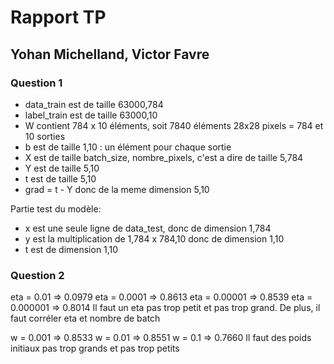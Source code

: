 # Rapport TP
## Yohan Michelland, Victor Favre

### Question 1
- data_train est de taille 63000,784
- label_train est de taille 63000,10
- W contient 784 x 10 éléments, soit 7840 éléments
    28x28 pixels = 784 et 10 sorties
- b est de taille 1,10 : un élément pour chaque sortie 
- X est de taille batch_size, nombre_pixels, c'est a dire 
    de taille 5,784
- Y est de taille 5,10
- t est de taille 5,10
- grad = t - Y donc de la meme dimension 5,10

Partie test du modèle:
- x est une seule ligne de data_test, donc de dimension 1,784
- y est la multiplication de 1,784 x 784,10 donc de dimension 1,10
- t est de dimension 1,10


### Question 2

eta = 0.01 => 0.0979
eta = 0.0001 => 0.8613
eta = 0.00001 => 0.8539
eta = 0.000001 => 0.8014
Il faut un eta pas trop petit et pas trop grand. De plus, il faut corréler eta et nombre de batch

w = 0.001 => 0.8533
w = 0.01 => 0.8551
w = 0.1 => 0.7660
Il faut des poids initiaux pas trop grands et pas trop petits




